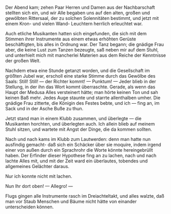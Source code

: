 <a name="94"></a>

Der Abend kam; zehen Paar Herren und Damen aus der
Nachbarschaft stellten sich ein, und wir Alle begaben uns auf
den alten, großen und gewölbten Rittersaal, der zu solchen
Solennitäten bestimmt, und jetzt mit einem Kron- und vielen
Wand- Leuchtern herrlich erleuchtet war.

Auch etliche Musikanten hatten sich eingefunden, die sich
mit dem Stimmen ihrer Instrumente aus einem etwas erhöhten 
Gerüste beschäftigten, bis alles in Ordnung war.
Der Tanz begann; die gnädige Frau aber, die keine Lust
zum Tanzen bezeugte, saß neben mir auf dem Stuhl, und
unterhielt mich mit mancherlei Materien aus dem Reiche der
Kenntnisse der großen Welt.

Nachdem etwa eine Stunde getanzt worden, und die Gesellschaft 
im größten Jubel war, erscholl eine starke Stimme
durch das Gewölbe des Saals: Still! Still! — der Richter 
kommt! — Punktum! — Jeder blieb in der Stellung,
in der ihn das Wort kommt überraschte. Gerade, als wenn
das Haupt der Medusa Alles versteinert hätte; man hörte
keinen Ton und sah keinen Baß mehr. Jedes Auge staunte 
und starrte allenthalben umher. Die gnädige Frau zitterte,
die Königin des Festes bebte, und ich — fing an, im Sack
und in der Asche Buße zu thun.

Jetzt stand man in einem Klubb zusammen, und überlegte 
— die Musikanten horchten, und überlegten auch. Ich 
allein blieb auf meinem Stuhl sitzen, und wartete mit Angst
der Dinge, die da kommen sollten.

Nach und nach kams im Klubb zum Lautwerden: denn
man hatte nun ausfindig gemacht- daß sich ein Schäcker über
sie moquire, indem irgend einer von außen durch ein Sprachrohr 
die Worte könnte hereingebrüllt haben. Der Erfinder
dieser Hypothese fing an zu lachen, nach und nach lachte Alles
mit, und mit der Zeit ward ein überlautes, tobendes und
allgemeines Gelächter daraus.

Nur ich konnte nicht mit lachen.

Nun Ihr dort oben! — Allegro! —

Flugs gingen alle Instrumente rasch im Dreiachteltakt,
und alles walzte, daß man vor Staub Menschen und Bäume
nicht hätte von einander unterscheiden können.

